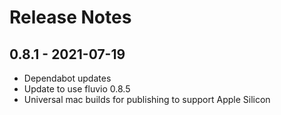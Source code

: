 # Release Notes

## 0.8.1 - 2021-07-19
* Dependabot updates
* Update to use fluvio 0.8.5
* Universal mac builds for publishing to support Apple Silicon
